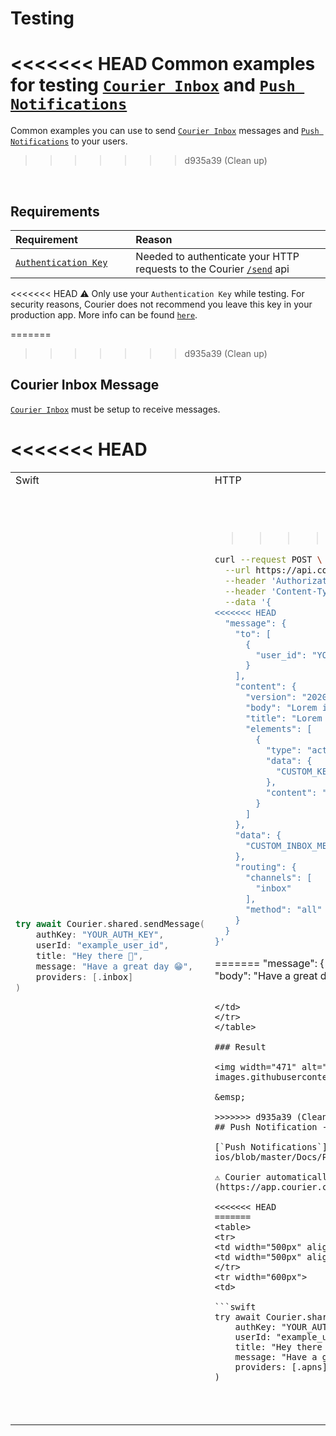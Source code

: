 # Testing

<<<<<<< HEAD
Common examples for testing [`Courier Inbox`](https://github.com/trycourier/courier-ios/blob/master/Docs/Inbox.md) and [`Push Notifications`](https://github.com/trycourier/courier-ios/blob/master/Docs/PushNotifications.md)
=======
Common examples you can use to send [`Courier Inbox`](https://github.com/trycourier/courier-ios/blob/master/Docs/Inbox.md) messages and [`Push Notifications`](https://github.com/trycourier/courier-ios/blob/master/Docs/PushNotifications.md) to your users.
>>>>>>> d935a39 (Clean up)

&emsp;

## Requirements

<table>
    <thead>
        <tr>
            <th width="300px" align="left">Requirement</th>
            <th width="700px" align="left">Reason</th>
        </tr>
    </thead>
    <tbody>
        <tr width="600px">
            <td align="left">
                <a href="https://app.courier.com/settings/api-keys">
                    <code>Authentication Key</code>
                </a>
            </td>
            <td align="left">
                Needed to authenticate your HTTP requests to the Courier <a href="https://www.courier.com/docs/reference/send/message/"><code>/send</code></a> api
            </td>
        </tr>
    </tbody>
</table>

<<<<<<< HEAD
⚠️ Only use your `Authentication Key` while testing. For security reasons, Courier does not recommend you leave this key in your production app. More info can be found [`here`](https://github.com/trycourier/courier-ios/blob/master/Docs/Authentication.md#usage).

=======
>>>>>>> d935a39 (Clean up)
&emsp;

## Courier Inbox Message

[`Courier Inbox`](https://github.com/trycourier/courier-ios/blob/master/Docs/Inbox.md) must be setup to receive messages.

<<<<<<< HEAD
=======
<table>
<tr>
<td width="500px" align="left">Swift</td>
<td width="500px" align="left">HTTP</td>
</tr>
<tr width="600px">
<td> 

```swift
try await Courier.shared.sendMessage(
    authKey: "YOUR_AUTH_KEY",
    userId: "example_user_id",
    title: "Hey there 👋",
    message: "Have a great day 😁",
    providers: [.inbox]
)
```

</td>
<td>

>>>>>>> d935a39 (Clean up)
```bash
curl --request POST \
  --url https://api.courier.com/send \
  --header 'Authorization: Bearer YOUR_AUTH_KEY' \
  --header 'Content-Type: application/json' \
  --data '{
<<<<<<< HEAD
  "message": {
    "to": [
      {
        "user_id": "YOUR_USER_ID"
      }
    ],
    "content": {
      "version": "2020-01-01",
      "body": "Lorem ipsum dolor sit amet",
      "title": "Lorem ipsum dolor sit amet, consectetur adipiscing elit, sed do eiusmod",
      "elements": [
        {
          "type": "action",
          "data": {
            "CUSTOM_KEY": "YOUR_CUSTOM_VALUE"
          },
          "content": "Button 1"
        }
      ]
    },
    "data": {
      "CUSTOM_INBOX_MESSAGE_KEY": "YOUR_CUSTOM_VALUE"
    },
    "routing": {
      "channels": [
        "inbox"
      ],
      "method": "all"
    }
  }
}'
```

=======
    "message": {
        "to": {
            "user_id": "example_user_id"
        },
        "content": {
            "title": "Hey there 👋",
            "body": "Have a great day 😁"
        },
        "routing": {
            "method": "all",
            "channels": [
                "inbox"
            ]
        }
    }
}'
```

</td>
</tr>
</table>

### Result

<img width="471" alt="inbox-example" src="https://user-images.githubusercontent.com/6370613/232109373-2e309171-fdb1-41f1-9652-c8a12c6f9d58.png">

&emsp;

>>>>>>> d935a39 (Clean up)
## Push Notification - Apple Push Notification Service (APNS)

[`Push Notifications`](https://github.com/trycourier/courier-ios/blob/master/Docs/PushNotifications.md) must be setup to receive messages.

⚠️ Courier automatically applies some overrides. View the overrides [`here`](https://app.courier.com/channels/apn).

<<<<<<< HEAD
=======
<table>
<tr>
<td width="500px" align="left">Swift</td>
<td width="500px" align="left">HTTP</td>
</tr>
<tr width="600px">
<td> 

```swift
try await Courier.shared.sendMessage(
    authKey: "YOUR_AUTH_KEY",
    userId: "example_user_id",
    title: "Hey there 👋",
    message: "Have a great day 😁",
    providers: [.apns]
)
```

</td>
<td>

>>>>>>> d935a39 (Clean up)
```bash
curl --request POST \
  --url https://api.courier.com/send \
  --header 'Authorization: Bearer YOUR_AUTH_KEY' \
  --header 'Content-Type: application/json' \
  --data '{
<<<<<<< HEAD
  "message": {
    "to": [
      {
        "user_id": "YOUR_USER_ID"
      }
    ],
    "content": {
      "title": "Lorem ipsum dolor sit amet",
      "body": "Lorem ipsum dolor sit amet, consectetur adipiscing elit, sed do eiusmod"
    },
    "routing": {
      "channels": [
        "apn"
      ],
      "method": "all"
    },
    "providers": {
      "apn": {
        "override": {
          "body": {
            "aps": {
              "alert": {
                "title": "Lorem ipsum dolor sit amet",
                "body": "Lorem ipsum dolor sit amet, consectetur adipiscing elit, sed do eiusmod"
              },
              "badge": 123,
              "sound": "ping.aiff",
              "CUSTOM_NUMBER": 456,
              "CUSTOM_KEY": "YOUR_CUSTOM_VALUE",
              "CUSTOM_BOOLEAN": true
            }
          }
        }
      }
    }
  }
}'
```

=======
    "message": {
        "to": {
            "user_id": "example_user_id"
        },
        "content": {
            "title": "Hey there 👋",
            "body": "Have a great day 😁"
        },
        "routing": {
            "method": "all",
            "channels": [
                "apn"
            ]
        }
    }
}'
```

</td>
</tr>
</table>

### Result

<img width="894" alt="apns-push" src="https://user-images.githubusercontent.com/6370613/229195948-1b49b58e-8f38-4fd3-ab6b-7e3844def61d.png">

&emsp;

>>>>>>> d935a39 (Clean up)
## Push Notification - Firebase Cloud Messaging (FCM)

[`Push Notifications`](https://github.com/trycourier/courier-ios/blob/master/Docs/PushNotifications.md) must be setup to receive messages.

⚠️ Courier automatically applies some overrides. View the overrides [`here`](https://app.courier.com/channels/firebase-fcm).
<<<<<<< HEAD
=======

<table>
<tr>
<td width="500px" align="left">Swift</td>
<td width="500px" align="left">HTTP</td>
</tr>
<tr width="600px">
<td> 

```swift
try await Courier.shared.sendMessage(
    authKey: "YOUR_AUTH_KEY",
    userId: "example_user_id",
    title: "Hey there 👋",
    message: "Have a great day 😁",
    providers: [.fcm]
)
```

</td>
<td>

>>>>>>> d935a39 (Clean up)
```bash
curl --request POST \
  --url https://api.courier.com/send \
  --header 'Authorization: Bearer YOUR_AUTH_KEY' \
  --header 'Content-Type: application/json' \
  --data '{
<<<<<<< HEAD
  "message": {
    "to": [
      {
        "user_id": "YOUR_USER_ID"
      }
    ],
    "content": {
      "title": "Lorem ipsum dolor sit amet",
      "body": "Lorem ipsum dolor sit amet, consectetur adipiscing elit, sed do eiusmod"
    },
    "routing": {
      "channels": [
        "firebase-fcm"
      ],
      "method": "all"
    },
    "providers": {
      "firebase-fcm": {
        "override": {
          "body": {
            "apns": {
              "payload": {
                "aps": {
                  "badge": 123,
                  "sound": "ping.aiff",
                  "APNS_CUSTOM_KEY": "YOUR_CUSTOM_VALUE",
                  "APNS_CUSTOM_BOOLEAN": true,
                  "APNS_CUSTOM_NUMBER": 456
                }
              }
            },
            "data": {
              "FCM_CUSTOM_KEY": "YOUR_CUSTOM_VALUE"
            }
          }
        }
      }
    }
  }
}'
```
=======
    "message": {
        "to": {
            "user_id": "example_user_id"
        },
        "content": {
            "title": "Hey there 👋",
            "body": "Have a great day 😁"
        },
        "routing": {
            "method": "all",
            "channels": [
                "firebase-fcm"
            ]
        }
    }
}'
```

</td>
</tr>
</table>

### Result

<img width="894" alt="apns-push" src="https://user-images.githubusercontent.com/6370613/229195948-1b49b58e-8f38-4fd3-ab6b-7e3844def61d.png">
>>>>>>> d935a39 (Clean up)
